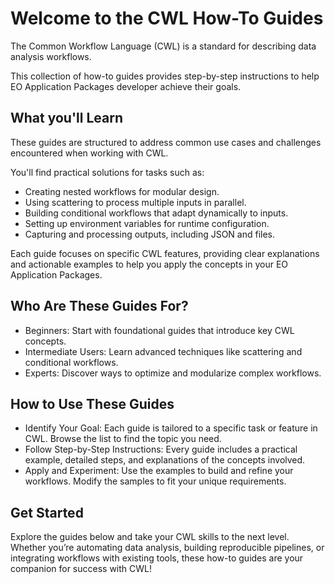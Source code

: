 # Welcome to the CWL How-To Guides

The Common Workflow Language (CWL) is a standard for describing data analysis workflows.

This collection of how-to guides provides step-by-step instructions to help EO Application Packages developer achieve their goals.

## What you'll Learn

These guides are structured to address common use cases and challenges encountered when working with CWL. 

You'll find practical solutions for tasks such as:

* Creating nested workflows for modular design.
* Using scattering to process multiple inputs in parallel.
* Building conditional workflows that adapt dynamically to inputs.
* Setting up environment variables for runtime configuration.
* Capturing and processing outputs, including JSON and files.

Each guide focuses on specific CWL features, providing clear explanations and actionable examples to help you apply the concepts in your EO Application Packages.

## Who Are These Guides For?

* Beginners: Start with foundational guides that introduce key CWL concepts.
* Intermediate Users: Learn advanced techniques like scattering and conditional workflows.
* Experts: Discover ways to optimize and modularize complex workflows.

## How to Use These Guides

* Identify Your Goal: Each guide is tailored to a specific task or feature in CWL. Browse the list to find the topic you need.
* Follow Step-by-Step Instructions: Every guide includes a practical example, detailed steps, and explanations of the concepts involved.
* Apply and Experiment: Use the examples to build and refine your workflows. Modify the samples to fit your unique requirements.

## Get Started

Explore the guides below and take your CWL skills to the next level. Whether you’re automating data analysis, building reproducible pipelines, or integrating workflows with existing tools, these how-to guides are your companion for success with CWL!